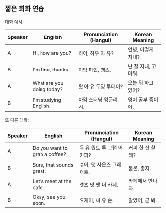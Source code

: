 ## 짧은 회화 연습

대화 예시:

| Speaker | English                           | Pronunciation (Hangul)        | Korean Meaning                |
|---------|-----------------------------------|-------------------------------|-------------------------------|
| A       | Hi, how are you?                  | 하이, 하우 아 유?              | 안녕, 어떻게 지내?             |
| B       | I'm fine, thanks.                 | 아임 파인, 땡스.              | 난 잘 지내, 고마워.            |
| A       | What are you doing today?         | 왓 아 유 두잉 투데이?           | 오늘 뭐 하고 있어?            |
| B       | I'm studying English.             | 아임 스터딩 잉글리시.         | 영어 공부 중이야.             |

또 다른 대화:

| Speaker | English                           | Pronunciation (Hangul)        | Korean Meaning                |
|---------|-----------------------------------|-------------------------------|-------------------------------|
| A       | Do you want to grab a coffee?     | 두 유 원트 투 그랩 어 커피?     | 커피 한 잔 할래?               |
| B       | Sure, that sounds great.          | 슈어, 댓 사운즈 그레이트.      | 물론, 좋지.                  |
| A       | Let's meet at the cafe.           | 렛츠 밋 앳 더 카페.           | 카페에서 만나자.             |
| B       | Okay, see you soon.               | 오케이, 씨 유 순.             | 알았어, 곧 봐.               |